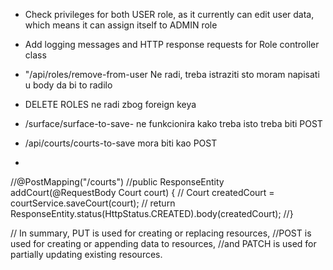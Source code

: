 * Check privileges for both USER role, as it currently can edit user data, which means it can assign itself to ADMIN role
* Add logging messages and HTTP response requests for Role controller class
* "/api/roles/remove-from-user
Ne radi, treba istraziti sto moram napisati u body da bi to radilo

* DELETE ROLES ne radi zbog foreign keya
* /surface/surface-to-save- ne funkcionira kako treba isto treba biti POST
* /api/courts/courts-to-save mora biti kao POST
* 
 
  //@PostMapping("/courts")
  //public ResponseEntity<Court> addCourt(@RequestBody Court court) {
  //    Court createdCourt = courtService.saveCourt(court);
  //    return ResponseEntity.status(HttpStatus.CREATED).body(createdCourt);
  //}


  //        In summary, PUT is used for creating or replacing resources,
  //POST is used for creating or appending data to resources,
  //and PATCH is used for partially updating existing resources.